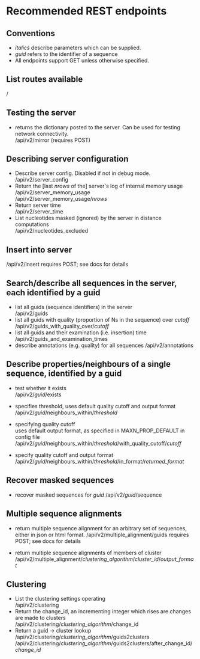 Recommended REST endpoints
==========================

Conventions
-----------
* *italics* describe parameters which can be supplied.
* *guid* refers to the identifier of a sequence
* All endpoints support GET unless otherwise specified.

List routes available
---------------------
/

Testing the server
------------------
* returns the dictionary posted to the server. Can be used for testing network connectivity.   
/api/v2/mirror  (requires POST)

Describing server configuration
---------------------------------
* Describe server config.  Disabled if not in debug mode.  
/api/v2/server_config
* Return the [last *nrows* of the] server's log of internal memory usage  
/api/v2/server_memory_usage  
/api/v2/server_memory_usage/*nrows*
* Return server time  
/api/v2/server_time
* List nucleotides masked (ignored) by the server in distance computations  
/api/v2/nucleotides_excluded  

Insert into server   
-------------------
/api/v2/insert requires POST; see docs for details  

Search/describe all sequences in the server, each identified by a guid
-----------------------------------------------------------------------
* list all guids (sequence identifiers) in the server  
/api/v2/guids
* list all guids with quality (proportion of Ns in the sequence) over *cutoff*  
/api/v2/guids_with_quality_over/*cutoff*
* list all guids and their examination (i.e. insertion) time  
/api/v2/guids_and_examination_times
* describe annotations (e.g. quality) for all sequences
/api/v2/annotations

Describe properties/neighbours of a single sequence, identified by a guid
-------------------------------------------------------------------------
* test whether it exists  
/api/v2/*guid*/exists

* specifies threshold, uses default quality cutoff and output format  
/api/v2/*guid*/neighbours_within/*threshold*

* specifying quality cutoff  
uses default output format, as specified in MAXN_PROP_DEFAULT in config file  
/api/v2/*guid*/neighbours_within/*threshold*/with_quality_cutoff/*cutoff*

* specify quality cutoff and output format  
/api/v2/*guid*/neighbours_within/*threshold*/in_format/*returned_format*

Recover masked sequences
------------------------
* recover masked sequences for *guid*
/api/v2/*guid*/sequence

Multiple sequence alignments
----------------------------
* return multiple sequence alignment for an arbitrary set of sequences, either in json or html format.
/api/v2/multiple_alignment/guids   requires POST; see docs for details

* return multiple sequence alignments of members of cluster  
/api/v2/multiple_alignment/*clustering_algorithm*/*cluster_id*/*output_format*

Clustering
----------
* List the clustering settings operating  
/api/v2/clustering  
* Return the change_id, an incrementing integer which rises are changes are made to clusters  
/api/v2/clustering/*clustering_algorithm*/change_id  
* Return a guid -> cluster lookup
/api/v2/clustering/*clustering_algorithm*/guids2clusters
/api/v2/clustering/*clustering_algorithm*/guids2clusters/after_change_id/*change_id*
